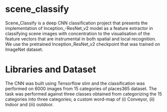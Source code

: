 # scene_classify
Scene_Classify is a deep CNN classification project that presents the implementation of Inception_-ResNet_v2 model as a feature extractor in classifying scene images with concentration to the visualisation of the feature vectors that are instrumental in both spatial and local recognition. We use the pretrained Inception_ResNet_v2 checkpoint that was trained on ImageNet dataset.

# Libraries and Dataset
The CNN was built using Tensorflow slim and the classification was performed on 6000 images from 15 categories of places365 dataset. The task was performed against three classes obtained from categorizing the 15 categories into three categories; a custom word-map of (i) Conveyor, (ii) Indoor and (iii) outdoor.
